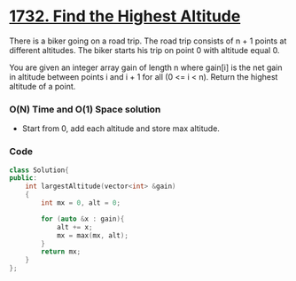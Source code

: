 # [1732. Find the Highest Altitude](https://leetcode.com/problems/find-the-highest-altitude/)

There is a biker going on a road trip. The road trip consists of n + 1 points at different altitudes. The biker starts his trip on point 0 with altitude equal 0.

You are given an integer array gain of length n where gain[i] is the net gain in altitude between points i​​​​​​ and i + 1 for all (0 <= i < n). Return the highest altitude of a point.

### O(N) Time and O(1) Space solution

- Start from 0, add each altitude and store max altitude.

### Code

```cpp
class Solution{
public:
    int largestAltitude(vector<int> &gain)
    {
        int mx = 0, alt = 0;

        for (auto &x : gain){
            alt += x;
            mx = max(mx, alt);
        }
        return mx;
    }
};
```
